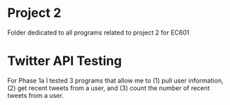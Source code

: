 # Project 2
Folder dedicated to all programs related to project 2 for EC601



# Twitter API Testing
For Phase 1a I tested 3 programs that allow me to (1) pull user information, (2) get recent tweets from a user, and (3) count the number of recent tweets from a user.
